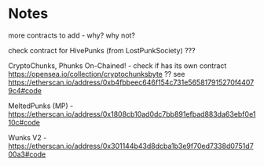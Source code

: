 # Notes


more contracts to add - why? why not?


check contract for HivePunks (from LostPunkSociety) ???


CryptoChunks, Phunks On-Chained! -
check if has its own contract <https://opensea.io/collection/cryptochunksbyte>  ??
see <https://etherscan.io/address/0xb4fbbeec646f154c731e565817915270f44079c4#code>



MeltedPunks (MP) -
<https://etherscan.io/address/0x1808cb10ad0dc7bb891efbad883da63ebf0e110c#code>

Wunks V2 -
<https://etherscan.io/address/0x301144b43d8dcba1b3e9f70ed7338d0751d700a3#code>

